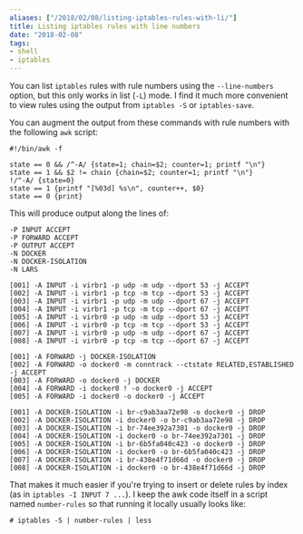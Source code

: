 ```yaml
---
aliases: ["/2018/02/08/listing-iptables-rules-with-li/"]
title: Listing iptables rules with line numbers
date: "2018-02-08"
tags:
- shell
- iptables
---
```


You can list `iptables` rules with rule numbers using the
`--line-numbers` option, but this only works in list (`-L`) mode.  I
find it much more convenient to view rules using the output from
`iptables -S` or `iptables-save`.

You can augment the output from these commands with rule numbers with
the following `awk` script:

    #!/bin/awk -f

    state == 0 && /^-A/ {state=1; chain=$2; counter=1; printf "\n"}
    state == 1 && $2 != chain {chain=$2; counter=1; printf "\n"}
    !/^-A/ {state=0}
    state == 1 {printf "[%03d] %s\n", counter++, $0}
    state == 0 {print}

This will produce output along the lines of:

    -P INPUT ACCEPT
    -P FORWARD ACCEPT
    -P OUTPUT ACCEPT
    -N DOCKER
    -N DOCKER-ISOLATION
    -N LARS

    [001] -A INPUT -i virbr1 -p udp -m udp --dport 53 -j ACCEPT
    [002] -A INPUT -i virbr1 -p tcp -m tcp --dport 53 -j ACCEPT
    [003] -A INPUT -i virbr1 -p udp -m udp --dport 67 -j ACCEPT
    [004] -A INPUT -i virbr1 -p tcp -m tcp --dport 67 -j ACCEPT
    [005] -A INPUT -i virbr0 -p udp -m udp --dport 53 -j ACCEPT
    [006] -A INPUT -i virbr0 -p tcp -m tcp --dport 53 -j ACCEPT
    [007] -A INPUT -i virbr0 -p udp -m udp --dport 67 -j ACCEPT
    [008] -A INPUT -i virbr0 -p tcp -m tcp --dport 67 -j ACCEPT

    [001] -A FORWARD -j DOCKER-ISOLATION
    [002] -A FORWARD -o docker0 -m conntrack --ctstate RELATED,ESTABLISHED -j ACCEPT
    [003] -A FORWARD -o docker0 -j DOCKER
    [004] -A FORWARD -i docker0 ! -o docker0 -j ACCEPT
    [005] -A FORWARD -i docker0 -o docker0 -j ACCEPT

    [001] -A DOCKER-ISOLATION -i br-c9ab3aa72e98 -o docker0 -j DROP
    [002] -A DOCKER-ISOLATION -i docker0 -o br-c9ab3aa72e98 -j DROP
    [003] -A DOCKER-ISOLATION -i br-74ee392a7301 -o docker0 -j DROP
    [004] -A DOCKER-ISOLATION -i docker0 -o br-74ee392a7301 -j DROP
    [005] -A DOCKER-ISOLATION -i br-6b5fa040c423 -o docker0 -j DROP
    [006] -A DOCKER-ISOLATION -i docker0 -o br-6b5fa040c423 -j DROP
    [007] -A DOCKER-ISOLATION -i br-438e4f71d66d -o docker0 -j DROP
    [008] -A DOCKER-ISOLATION -i docker0 -o br-438e4f71d66d -j DROP

That makes it much easier if you're trying to insert or delete rules
by index (as in `iptables -I INPUT 7 ...`).  I keep the awk code itself
in a script named `number-rules` so that running it locally usually
looks like:

    # iptables -S | number-rules | less
